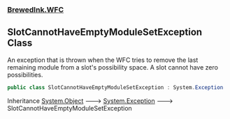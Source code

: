 ### [BrewedInk.WFC](./BrewedInk-WFC.md 'BrewedInk.WFC')
## SlotCannotHaveEmptyModuleSetException Class
An exception that is thrown when the WFC tries to remove the last remaining module from a slot's possibility space. A slot cannot have zero possibilities.  
```csharp
public class SlotCannotHaveEmptyModuleSetException : System.Exception
```
Inheritance [System.Object](https://docs.microsoft.com/en-us/dotnet/api/System.Object 'System.Object') &#129106; [System.Exception](https://docs.microsoft.com/en-us/dotnet/api/System.Exception 'System.Exception') &#129106; SlotCannotHaveEmptyModuleSetException  
